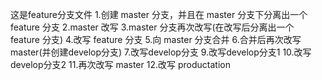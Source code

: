 这是feature分支文件
1.创建 master 分支，并且在 master 分支下分离出一个 feature 分支
2.master 改写
3.master 分支再次改写(在改写后分离出一个 feature 分支)
4.改写 feature 分支
5.向 master 分支合并
6.合并后再次改写 master(并创建develop分支)
7.改写develop分支
9.改写develop分支1
10.改写develop分支2
11.再次改写 master
12.改写 productation
